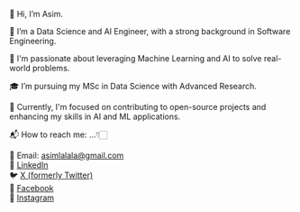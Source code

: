 👋 Hi, I’m Asim.

💼 I’m a Data Science and AI Engineer, with a strong background in Software Engineering.

🤖 I'm passionate about leveraging Machine Learning and AI to solve real-world problems.

🎓 I’m pursuing my MSc in Data Science with Advanced Research.

🌱 Currently, I'm focused on contributing to open-source projects and enhancing my skills in AI and ML applications.

📬 How to reach me: ...👇🏻

📧 Email: asimlalala@gmail.com  
💼 [LinkedIn](https://www.linkedin.com/in/asim-salim)  
🐦 [X (formerly Twitter)](https://x.com/KhanAsim_)  
📘 [Facebook](https://www.facebook.com/asimlalala)  
📸 [Instagram](https://www.instagram.com/khan.asim.88)

<!---
khan-asim-88/khan-asim-88 is a ✨ special ✨ repository because its `README.md` (this file) appears on your GitHub profile.
You can click the Preview link to take a look at your changes.
--->

